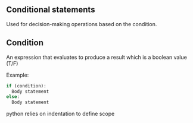 ## Conditional statements
Used for decision-making operations based on the condition.

## Condition
An expression that evaluates to produce a result which is a boolean value (T/F)

Example:
```python
if (condition):
  Body statement
else:
  Body statement
```
python relies on indentation to define scope
